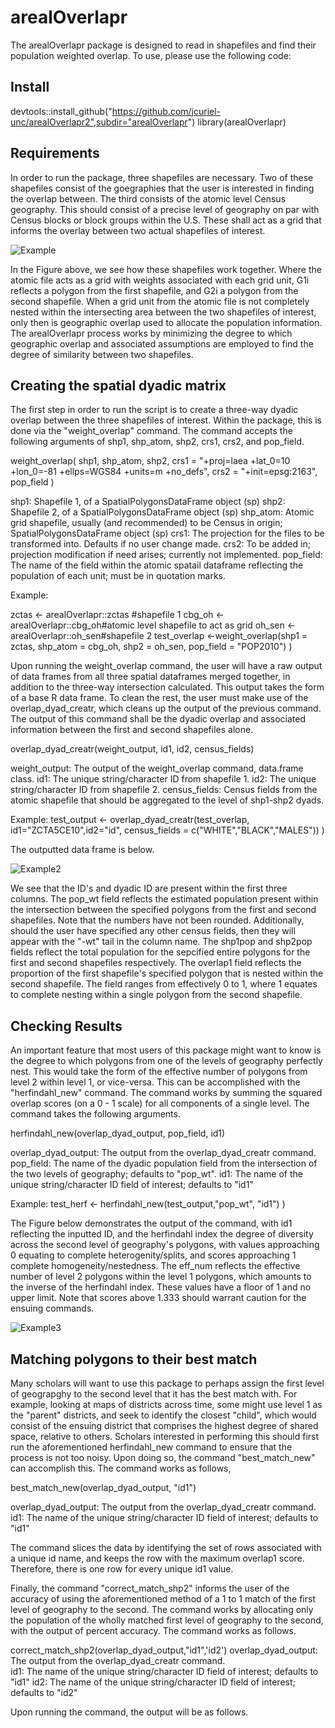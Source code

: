 # arealOverlapr

The arealOverlapr package is designed to read in shapefiles and find their population weighted overlap. To use, please use the following code: 

## Install 

devtools::install_github("https://github.com/jcuriel-unc/arealOverlapr2",subdir="arealOverlapr")
library(arealOverlapr)

## Requirements 

In order to run the package, three shapefiles are necessary. Two of these shapefiles consist of the goegraphies that the user is interested in finding the overlap between. The third consists of the atomic level Census geography. This should consist of a precise level of geography on par with Census blocks or block groups within the U.S. These shall act as a grid that informs the overlay between two actual shapefiles of interest. 

![Example](pop_overlap_example.png)

In the Figure above, we see how these shapefiles work together. Where the atomic file acts as a grid with weights associated with each grid unit, G1i reflects a polygon from the first shapefile, and G2i a polygon from the second shapefile. When a grid unit from the atomic file is not completely nested within the intersecting area between the two shapefiles of interest, only then is geographic overlap used to allocate the population information. The arealOverlapr process works by minimizing the degree to which geographic overlap and associated assumptions are employed to find the degree of similarity between two shapefiles. 

## Creating the spatial dyadic matrix 

The first step in order to run the script is to create a three-way dyadic overlap between the three shapefiles of interest. Within the package, this is done via the "weight_overlap" command. The command accepts the following arguments of shp1, shp_atom, shp2, crs1, crs2, and pop_field.

weight_overlap(
  shp1,
  shp_atom,
  shp2,
  crs1 = "+proj=laea +lat_0=10 +lon_0=-81 +ellps=WGS84 +units=m +no_defs",
  crs2 = "+init=epsg:2163",
  pop_field
)

shp1: Shapefile 1, of a SpatialPolygonsDataFrame object (sp)
shp2: Shapefile 2, of a SpatialPolygonsDataFrame object (sp)
shp_atom: Atomic grid shapefile, usually (and recommended) to be Census in origin; SpatialPolygonsDataFrame object (sp)
crs1: The projection for the files to be transformed into. Defaults if no user change made. 
crs2: To be added in; projection modification if need arises; currently not implemented. 
pop_field: The name of the field within the atomic spatail dataframe reflecting the population of each unit; must be in quotation marks. 

Example: 

zctas <- arealOverlapr::zctas #shapefile 1
cbg_oh <- arealOverlapr::cbg_oh#atomic level shapefile to act as grid 
oh_sen <- arealOverlapr::oh_sen#shapefile 2
test_overlap <-weight_overlap(shp1 = zctas, shp_atom = cbg_oh, shp2 = oh_sen, pop_field = "POP2010")
)

Upon running the weight_overlap command, the user will have a raw output of data frames from all three spatial dataframes merged together, in addition to the three-way intersection calculated. This output takes the form of a base R data frame. To clean the rest, the user must make use of the overlap_dyad_creatr, which cleans up the output of the previous command. The output of this command shall be the dyadic overlap and associated information between the first and second shapefiles alone. 

overlap_dyad_creatr(weight_output, id1, id2, census_fields)

weight_output: The output of the weight_overlap command, data.frame class. 
id1: The unique string/character ID from shapefile 1. 
id2: The unique string/character ID from shapefile 2. 
census_fields: Census fields from the atomic shapefile that should be aggregated to the level of shp1-shp2 dyads. 

Example: 
test_output <- overlap_dyad_creatr(test_overlap, id1="ZCTA5CE10",id2="id", census_fields = c("WHITE","BLACK","MALES"))
)

The outputted data frame is below. 


![Example2](example_overlap_output.jpg)

We see that the ID's and dyadic ID are present within the first three columns. The pop_wt field reflects the estimated population present within the intersection between the specified polygons from the first and second shapefiles. Note that the numbers have not been rounded. Additionally, should the user have specified any other census fields, then they will appear with the "-wt" tail in the column name. The shp1pop and shp2pop fields reflect the total population for the sepcified entire polygons for the first and second shapefiles respectively. The overlap1 field reflects the proportion of the first shapefile's specified polygon that is nested within the second shapefile. The field ranges from effectively 0 to 1, where 1 equates to complete nesting within a single polygon from the second shapefile.  

## Checking Results 

An important feature that most users of this package might want to know is the degree to which polygons from one of the levels of geography perfectly nest. This would take the form of the effective number of polygons from level 2 within level 1, or vice-versa. This can be accomplished with the "herfindahl_new" command. The command works by summing the squared overlap scores (on a 0 - 1 scale) for all components of a single level. The command takes the following arguments. 

herfindahl_new(overlap_dyad_output, pop_field, id1)

overlap_dyad_output: The output from the overlap_dyad_creatr command. 
pop_field: The name of the dyadic population field from the intersection of the two levels of geography; defaults to "pop_wt". 
id1: The name of the unique string/character ID field of interest; defaults to "id1"  

Example: 
test_herf <- herfindahl_new(test_output,"pop_wt",  "id1")
 )
 
 The Figure below demonstrates the output of the command, with id1 reflecting the inputted ID, and the herfindahl index the degree of diversity across the second level of geography's polygons, with values approaching 0 equating to complete heterogenity/splits, and scores approaching 1 complete homogeneity/nestedness. The eff_num reflects the effective number of level 2 polygons within the level 1 polygons, which amounts to the inverse of the herfindahl index. These values have a floor of 1 and no upper limit. Note that scores above 1.333 should warrant caution for the ensuing commands. 
 
 
 
 ![Example3](example_herf_output.jpg)
 
 ## Matching polygons to their best match
 
 Many scholars will want to use this package to perhaps assign the first level of geograpghy to the second level that it has the best match with. For example, looking at maps of districts across time, some might use level 1 as the "parent" districts, and seek to identify the closest "child", which would consist of the ensuing district that comprises the highest degree of shared space, relative to others. Scholars interested in performing this should first run the aforementioned herfindahl_new command to ensure that the process is not too noisy. Upon doing so, the command "best_match_new" can accomplish this. The command works as follows, 
 
best_match_new(overlap_dyad_output, "id1")

overlap_dyad_output: The output from the overlap_dyad_creatr command.  
id1: The name of the unique string/character ID field of interest; defaults to "id1" 

The command slices the data by identifying the set of rows associated with a unique id name, and keeps the row with the maximum overlap1 score. Therefore, there is one row for every unique id1 value. 

Finally, the command "correct_match_shp2" informs the user of the accuracy of using the aforementioned method of a 1 to 1 match of the first level of geography to the second. The command works by allocating only the population of the wholly matched first level of geography to the second, with the output of percent accuracy. The command works as follows. 

correct_match_shp2(overlap_dyad_output,"id1",'id2')
overlap_dyad_output: The output from the overlap_dyad_creatr command.  
id1: The name of the unique string/character ID field of interest; defaults to "id1" 
id2: The name of the unique string/character ID field of interest; defaults to "id2" 

Upon running the command, the output will be as follows. 

 
